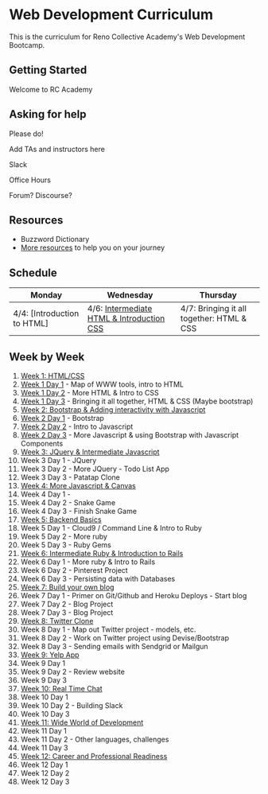 # Web Development Curriculum

This is the curriculum for Reno Collective Academy's Web Development Bootcamp.

## Getting Started
Welcome to RC Academy

## Asking for help

Please do!

Add TAs and instructors here

Slack

Office Hours  

Forum? Discourse?

## Resources
* Buzzword Dictionary
* [More resources](./resources) to help you on your journey

## Schedule

| Monday | Wednesday | Thursday |
|--------|-----------|----------|
| 4/4: [Introduction to HTML]    | 4/6: [Intermediate HTML & Introduction CSS]()    | 4/7: Bringing it all together: HTML & CSS      |


## Week by Week

1. [Week 1: HTML/CSS](./week1)
  1. [Week 1 Day 1](./week1/w1d1) - Map of WWW tools, intro to HTML
  2. [Week 1 Day 2](./week1/w1d2) - More HTML & Intro to CSS
  3. [Week 1 Day 3](./week1/w1d3) - Bringing it all together, HTML & CSS (Maybe bootstrap)
2. [Week 2: Bootstrap & Adding interactivity with Javascript](./week2)
  1. [Week 2 Day 1](./week2/w2d1) - Bootstrap
  2. [Week 2 Day 2](./week2/w2d2) - Intro to Javascript
  3. [Week 2 Day 3](./week2/w2d3) - More Javascript & using Bootstrap with Javascript Components
3. [Week 3: JQuery & Intermediate Javascript](./week3)
  1. Week 3 Day 1 - JQuery
  2. Week 3 Day 2 - More JQuery - Todo List App
  3. Week 3 Day 3 - Patatap Clone
4. [Week 4: More Javascript & Canvas](./week4)
  1. Week 4 Day 1 -
  2. Week 4 Day 2 - Snake Game
  3. Week 4 Day 3 - Finish Snake Game
5. [Week 5: Backend Basics](./week5)
  1. Week 5 Day 1 - Cloud9 / Command Line & Intro to Ruby
  2. Week 5 Day 2 - More ruby
  3. Week 5 Day 3 - Ruby Gems
6. [Week 6: Intermediate Ruby & Introduction to Rails](./week6)
  1. Week 6 Day 1 - More ruby & Intro to Rails
  2. Week 6 Day 2 - Pinterest Project
  3. Week 6 Day 3 - Persisting data with Databases
7. [Week 7: Build your own blog](./week7)
  1. Week 7 Day 1 - Primer on Git/Github and Heroku Deploys - Start blog
  2. Week 7 Day 2 - Blog Project
  3. Week 7 Day 3 - Blog Project
8. [Week 8: Twitter Clone](./week8)
  1. Week 8 Day 1 - Map out Twitter project - models, etc.
  2. Week 8 Day 2 - Work on Twitter project using Devise/Bootstrap
  3. Week 8 Day 3 - Sending emails with Sendgrid or Mailgun
9. [Week 9: Yelp App](./week9)
  1. Week 9 Day 1
  2. Week 9 Day 2 - Review website
  3. Week 9 Day 3
10. [Week 10: Real Time Chat](./zweek10)
  1. Week 10 Day 1
  2. Week 10 Day 2 - Building Slack
  3. Week 10 Day 3
11. [Week 11: Wide World of Development](./zweek11)
  1. Week 11 Day 1
  2. Week 11 Day 2 - Other languages, challenges
  3. Week 11 Day 3
12. [Week 12: Career and Professional Readiness](./zweek12)
  1. Week 12 Day 1
  2. Week 12 Day 2
  3. Week 12 Day 3
